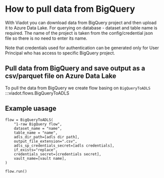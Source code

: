 # How to pull data from BigQuery 

With Viadot you can download data from BigQuery project and then upload it to Azure Data Lake.
For querying on database - dataset and table name is required.
The name of the project is taken from the config/credential json file so there is no need to enter its name.

Note that credentials used for authentication can be generated only for User Principal who has access to specific BigQuery project.


## Pull data from BigQuery and save output as a csv/parquet file on Azure Data Lake

To pull the data from BigQuery we create flow basing on `BigQueryToADLS`
:::viadot.flows.BigQueryToADLS

## Example uasage

```
flow = BigQueryToADLS(
    "1-raw BigQuery flow",
    dataset_name = "name",
    table_name = "name",
    adls_dir_path=[adls dir path],
    output_file_extension=".csv",
    adls_sp_credentials_secret=[adls credentials],
    if_exists="replace",
    credentials_secret=[credentials secret],
    vault_name=[vault name],
)

flow.run()
```
